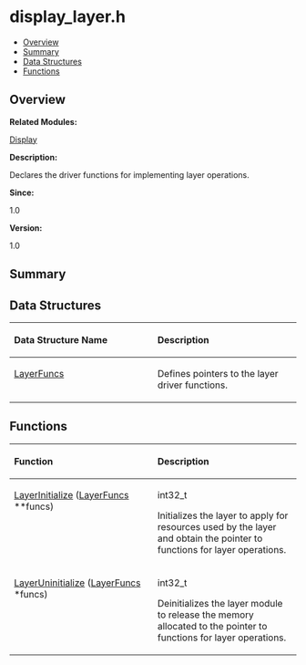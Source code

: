 # display\_layer.h<a name="EN-US_TOPIC_0000001054718091"></a>

-   [Overview](#section540260084165626)
-   [Summary](#section667560582165626)
-   [Data Structures](#nested-classes)
-   [Functions](#func-members)

## **Overview**<a name="section540260084165626"></a>

**Related Modules:**

[Display](display.md)

**Description:**

Declares the driver functions for implementing layer operations. 

**Since:**

1.0

**Version:**

1.0

## **Summary**<a name="section667560582165626"></a>

## Data Structures<a name="nested-classes"></a>

<a name="table1832901949165626"></a>
<table><thead align="left"><tr id="row1574997663165626"><th class="cellrowborder" valign="top" width="50%" id="mcps1.1.3.1.1"><p id="p975036037165626"><a name="p975036037165626"></a><a name="p975036037165626"></a>Data Structure Name</p>
</th>
<th class="cellrowborder" valign="top" width="50%" id="mcps1.1.3.1.2"><p id="p882704732165626"><a name="p882704732165626"></a><a name="p882704732165626"></a>Description</p>
</th>
</tr>
</thead>
<tbody><tr id="row1458762393165626"><td class="cellrowborder" valign="top" width="50%" headers="mcps1.1.3.1.1 "><p id="p1782317801165626"><a name="p1782317801165626"></a><a name="p1782317801165626"></a><a href="layerfuncs.md">LayerFuncs</a></p>
</td>
<td class="cellrowborder" valign="top" width="50%" headers="mcps1.1.3.1.2 "><p id="p1368560663165626"><a name="p1368560663165626"></a><a name="p1368560663165626"></a>Defines pointers to the layer driver functions. </p>
</td>
</tr>
</tbody>
</table>

## Functions<a name="func-members"></a>

<a name="table227189970165626"></a>
<table><thead align="left"><tr id="row1841989349165626"><th class="cellrowborder" valign="top" width="50%" id="mcps1.1.3.1.1"><p id="p2014775184165626"><a name="p2014775184165626"></a><a name="p2014775184165626"></a>Function</p>
</th>
<th class="cellrowborder" valign="top" width="50%" id="mcps1.1.3.1.2"><p id="p1085531504165626"><a name="p1085531504165626"></a><a name="p1085531504165626"></a>Description</p>
</th>
</tr>
</thead>
<tbody><tr id="row464866901165626"><td class="cellrowborder" valign="top" width="50%" headers="mcps1.1.3.1.1 "><p id="p107196944165626"><a name="p107196944165626"></a><a name="p107196944165626"></a><a href="display.md#ga061e587306a5d0367ff228d64434c05d">LayerInitialize</a> (<a href="layerfuncs.md">LayerFuncs</a> **funcs)</p>
</td>
<td class="cellrowborder" valign="top" width="50%" headers="mcps1.1.3.1.2 "><p id="p811928713165626"><a name="p811928713165626"></a><a name="p811928713165626"></a>int32_t </p>
<p id="p130327303165626"><a name="p130327303165626"></a><a name="p130327303165626"></a>Initializes the layer to apply for resources used by the layer and obtain the pointer to functions for layer operations. </p>
</td>
</tr>
<tr id="row775022447165626"><td class="cellrowborder" valign="top" width="50%" headers="mcps1.1.3.1.1 "><p id="p1205387736165626"><a name="p1205387736165626"></a><a name="p1205387736165626"></a><a href="display.md#ga4e32b1a65cf243a9ac015b632a4eea0b">LayerUninitialize</a> (<a href="layerfuncs.md">LayerFuncs</a> *funcs)</p>
</td>
<td class="cellrowborder" valign="top" width="50%" headers="mcps1.1.3.1.2 "><p id="p119767009165626"><a name="p119767009165626"></a><a name="p119767009165626"></a>int32_t </p>
<p id="p648027788165626"><a name="p648027788165626"></a><a name="p648027788165626"></a>Deinitializes the layer module to release the memory allocated to the pointer to functions for layer operations. </p>
</td>
</tr>
</tbody>
</table>

